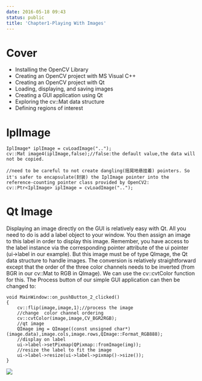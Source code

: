 ```yaml
---
date: 2016-05-18 09:43
status: public
title: 'Chapter1-Playing With Images'
---
```


# Cover
* Installing the OpenCV Library
* Creating an OpenCV project with MS Visual C++
* Creating an OpenCV project with Qt
* Loading, displaying, and saving images
* Creating a GUI application using Qt
* Exploring the cv::Mat data structure
* Defining regions of interest

# IplImage
```C++:n
IplImage* iplImage = cvLoadImage("..");
cv::Mat image4(iplImage,false);//false:the default value,the data will not be copied.

//need to be careful to not create dangling(摇晃地悬挂着) pointers. So it's safer to encapsulate(封装) the IplImage pointer into the reference-counting pointer class provided by OpenCV2:
cv::Ptr<IplImage> iplImage = cvLoadImage("..");
```

# Qt Image
Displaying an image directly on the GUI is relatively easy with Qt. All you need to do is add
a label object to your window. You then assign an image to this label in order to display this
image. Remember, you have access to the label instance via the corresponding pointer
attribute of the ui pointer (ui->label in our example). But this image must be of type
QImage, the Qt data structure to handle images. The conversion is relatively straightforward
except that the order of the three color channels needs to be inverted (from BGR in our
cv::Mat to RGB in QImage). We can use the cv::cvtColor function for this. The Process
button of our simple GUI application can then be changed to:
```C++:n
void MainWindow::on_pushButton_2_clicked()
{
	cv::flip(image,image,1);//process the image 
	//change  color channel ordering
	cv::cvtColor(image,image,CV_BGR2RGB);
	//qt image
	QImage img = QImage((const unsigned char*)(image.data),image.cols,image.rows,QImage::Format_RGB888);
	//display on label 
	ui->label->setPixmap(QPixmap::fromImage(img));
	//resize the label to fit the image
	ui->label->resize(ui->label->pixmap()->size());
}
```

![](~/01-02-22.jpg)
